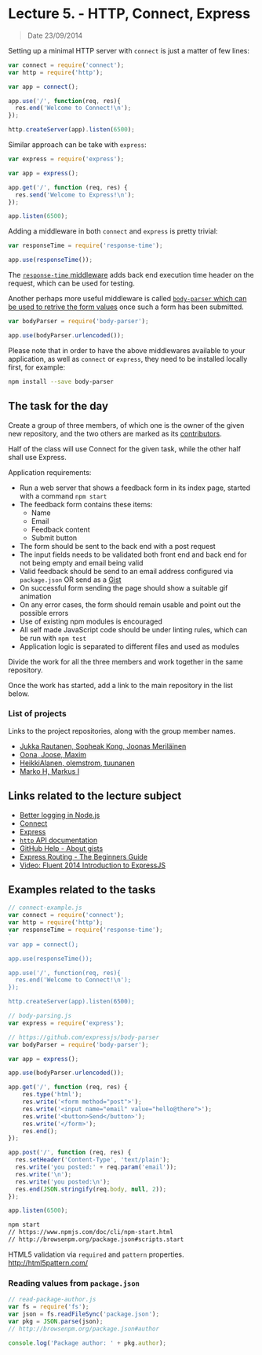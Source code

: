 # Lecture 5. - HTTP, Connect, Express

> Date 23/09/2014

Setting up a minimal HTTP server with `connect` is just a matter of few lines:

```js
var connect = require('connect');
var http = require('http');

var app = connect();

app.use('/', function(req, res){
  res.end('Welcome to Connect!\n');
});

http.createServer(app).listen(6500);
```

Similar approach can be take with `express`:

```js
var express = require('express');

var app = express();

app.get('/', function (req, res) {
  res.send('Welcome to Express!\n');
});

app.listen(6500);
```

Adding a middleware in both `connect` and `express` is pretty trivial:

```js
var responseTime = require('response-time');

app.use(responseTime());
```

The [`response-time` middleware][rt] adds back end execution time header on the request, which can be used for testing.

Another perhaps more useful middleware is called [`body-parser` which can be used to retrive the form values][bp] once such a form has been submitted.

```js
var bodyParser = require('body-parser');

app.use(bodyParser.urlencoded());
```

Please note that in order to have the above middlewares available to your application,
as well as `connect` or `express`, they need to be installed locally first, for example:

```sh
npm install --save body-parser
```

## The task for the day

Create a group of three members, of which one is the owner of the given new repository, and the two
others are marked as its [contributors](https://help.github.com/articles/permission-levels-for-a-user-account-repository).

Half of the class will use Connect for the given task, while the other half shall use Express.

Application requirements:

- Run a web server that shows a feedback form in its index page, started with a command `npm start`
- The feedback form contains these items:
  - Name
  - Email
  - Feedback content
  - Submit button
- The form should be sent to the back end with a post request
- The input fields needs to be validated both front end and back end for not being empty and email being valid
- Valid feedback should be send to an email address configured via `package.json` OR send as a [Gist](https://developer.github.com/v3/gists/#create-a-gist)
- On successful form sending the page should show a suitable gif animation
- On any error cases, the form should remain usable and point out the possible errors
- Use of existing npm modules is encouraged
- All self made JavaScript code should be under linting rules, which can be run with `npm test`
- Application logic is separated to different files and used as modules

Divide the work for all the three members and work together in the same repository.

Once the work has started, add a link to the main repository in the list below.

### List of projects

Links to the project repositories, along with the group member names.

* [Jukka Rautanen, Sopheak Kong, Joonas Meriläinen](https://github.com/jukra/nodejsform/ "Jukka Rautanen, Sopheak Kong, Joonas Meriläinen")
* [Oona, Joose, Maxim](https://github.com/tariel/connect-feedback)
* [HeikkiAlanen, olemstrom, tuunanen](https://github.com/HeikkiAlanen/node-form-submit)
* [Marko H, Markus I](https://github.com/Markoham/Lecture-5-WebServer)

## Links related to the lecture subject

* [Better logging in Node.js](https://medium.com/@garychambers108/b3cc6fd0dafd "Better logging in Node.js")
* [Connect](https://github.com/senchalabs/connect "Connect is an extensible HTTP server framework for node using plugins known as middleware")
* [Express](https://github.com/strongloop/express "Sinatra inspired web development framework for node.js -- insanely fast, flexible, and simple")
* [`http` API documentation](http://nodejs.org/api/http.html "The HTTP interfaces in Node are designed to support many features of the protocol which have been traditionally difficult to use")
* [GitHub Help - About gists](https://help.github.com/articles/about-gists "Gists are a great way to share your work")
* [Express Routing - The Beginners Guide](http://jilles.me/express-routing-the-beginners-guide/ "Express Routing - The Beginners Guide")
* [Video: Fluent 2014 Introduction to ExpressJS](https://www.youtube.com/watch?v=LB32jTKzJkE "Fluent 2014 Introduction to ExpressJS")

[rt]: https://github.com/expressjs/response-time "Response time header for node.js"
[bp]: https://github.com/expressjs/body-parser "Node.js body parsing middleware"


## Examples related to the tasks


```js
// connect-example.js
var connect = require('connect');
var http = require('http');
var responseTime = require('response-time');
`
var app = connect();

app.use(responseTime());

app.use('/', function(req, res){
  res.end('Welcome to Connect!\n');
});

http.createServer(app).listen(6500);
```


```js
// body-parsing.js
var express = require('express');

// https://github.com/expressjs/body-parser
var bodyParser = require('body-parser');

var app = express();

app.use(bodyParser.urlencoded());

app.get('/', function (req, res) {
	res.type('html');
	res.write('<form method="post">');
	res.write('<input name="email" value="hello@there">');
	res.write('<button>Send</button>');
	res.write('</form>');
	res.end();
});

app.post('/', function (req, res) {
  res.setHeader('Content-Type', 'text/plain');
  res.write('you posted:' + req.param('email'));
  res.write('\n');
  res.write('you posted:\n');
  res.end(JSON.stringify(req.body, null, 2));
});

app.listen(6500);
```

```sh
npm start
// https://www.npmjs.com/doc/cli/npm-start.html
// http://browsenpm.org/package.json#scripts.start
```

HTML5 validation via `required` and `pattern` properties.
http://html5pattern.com/


### Reading values from `package.json`

```js
// read-package-author.js
var fs = require('fs');
var json = fs.readFileSync('package.json');
var pkg = JSON.parse(json);
// http://browsenpm.org/package.json#author

console.log('Package author: ' + pkg.author);
```
